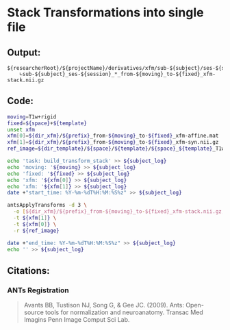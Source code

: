 # Stack Transformations into single file
## Output:
```
${researcherRoot}/${projectName}/derivatives/xfm/sub-${subject}/ses-${session}/
    ∟sub-${subject}_ses-${session}_*_from-${moving}_to-${fixed}_xfm-stack.nii.gz
```
## Code:
```bash
moving=T1w+rigid
fixed=${space}+${template}
unset xfm
xfm[0]=${dir_xfm}/${prefix}_from-${moving}_to-${fixed}_xfm-affine.mat
xfm[1]=${dir_xfm}/${prefix}_from-${moving}_to-${fixed}_xfm-syn.nii.gz
ref_image=${dir_template}/${space}/${template}/${space}_${template}_T1w.nii.gz

echo 'task: build_transform_stack' >> ${subject_log}
echo 'moving: '${moving} >> ${subject_log}
echo 'fixed: '${fixed} >> ${subject_log}
echo 'xfm: '${xfm[0]} >> ${subject_log}
echo 'xfm: '${xfm[1]} >> ${subject_log}
date +"start_time: %Y-%m-%dT%H:%M:%S%z" >> ${subject_log}

antsApplyTransforms -d 3 \
  -o [${dir_xfm}/${prefix}_from-${moving}_to-${fixed}_xfm-stack.nii.gz,1] \
  -t ${xfm[1]} \
  -t ${xfm[0]} \
  -r ${ref_image}

date +"end_time: %Y-%m-%dT%H:%M:%S%z" >> ${subject_log}
echo '' >> ${subject_log}
```
## Citations:
### ANTs Registration
>Avants BB, Tustison NJ, Song G, & Gee JC. (2009). Ants: Open-source tools for normalization and neuroanatomy. Transac Med Imagins Penn Image Comput Sci Lab.
